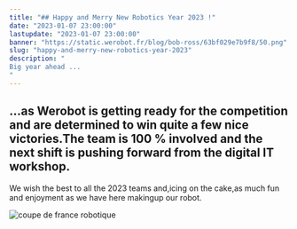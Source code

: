 ```yaml
---
title: "## Happy and Merry New Robotics Year 2023 !"
date: "2023-01-07 23:00:00"
lastupdate: "2023-01-07 23:00:00"
banner: "https://static.werobot.fr/blog/bob-ross/63bf029e7b9f8/50.png"
slug: "happy-and-merry-new-robotics-year-2023"
description: " 
Big year ahead ...
"
---
```

## ...as Werobot is getting ready for the competition and are determined to win quite a few nice victories.The team is 100 % involved and the next shift is pushing forward from the digital IT workshop.

We wish the best to all the 2023 teams and,icing on the cake,as much fun and enjoyment as we have here makingup our robot.

![coupe de france robotique](https://static.werobot.fr/blog/bob-ross/63bf02b475509/75.png)

    